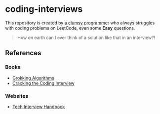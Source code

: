 # coding-interviews

This repository is created by [a clumsy programmer](https://leetcode.com/vinta/) who always struggles with coding problems on LeetCode, even some **Easy** questions.

> How on earth can I ever think of a solution like that in an interview?!

## References

### Books

- [Grokking Algorithms](https://learning.oreilly.com/library/view/grokking-algorithms-an/9781617292231/)
- [Cracking the Coding Interview](http://www.crackingthecodinginterview.com/)

### Websites

- [Tech Interview Handbook](https://yangshun.github.io/tech-interview-handbook/)
